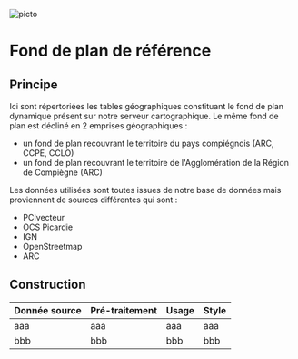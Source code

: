![picto](/doc/img/Logo_web-GeoCompiegnois.png)

# Fond de plan de référence

## Principe

Ici sont répertoriées les tables géographiques constituant le fond de plan dynamique présent sur notre serveur cartographique.
Le même fond de plan est décliné en 2 emprises géographiques :
- un fond de plan recouvrant le territoire du pays compiégnois (ARC, CCPE, CCLO)
- un fond de plan recouvrant le territoire de l'Agglomération de la Région de Compiègne (ARC)

Les données utilisées sont toutes issues de notre base de données mais proviennent de sources différentes qui sont :
- PCIvecteur
- OCS Picardie
- IGN
- OpenStreetmap
- ARC

## Construction

|Donnée source | Pré-traitement | Usage  | Style |
|:---|:---|:---|:---|  
|aaa|aaa|aaa|aaa|
|bbb|bbb|bbb|bbb|


